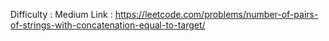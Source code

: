 Difficulty : Medium
Link : https://leetcode.com/problems/number-of-pairs-of-strings-with-concatenation-equal-to-target/